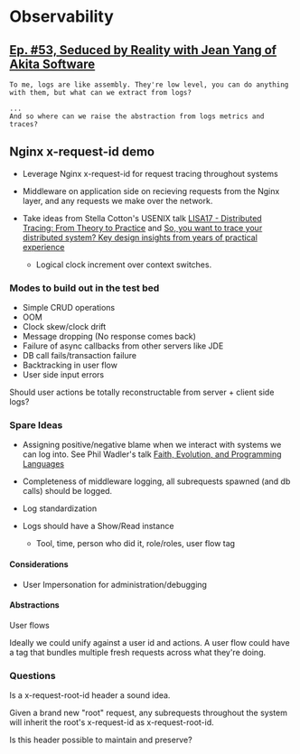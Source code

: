 # Observability

## [Ep. #53, Seduced by Reality with Jean Yang of Akita Software](https://www.heavybit.com/library/podcasts/o11ycast/ep-53-seduced-by-reality-with-jean-yang-of-akita-software/)
```
To me, logs are like assembly. They're low level, you can do anything with them, but what can we extract from logs?

...
And so where can we raise the abstraction from logs metrics and traces?
```

## Nginx x-request-id demo

- Leverage Nginx x-request-id for request tracing throughout systems
- Middleware on application side on recieving requests from the Nginx layer, and any requests we make over the network.

- Take ideas from Stella Cotton's USENIX talk [LISA17 - Distributed Tracing: From Theory to Practice](https://www.youtube.com/watch?v=fwVFshJz1Gs) and [So, you want to trace your distributed system? Key design insights from years of practical experience](https://www.pdl.cmu.edu/ftp/SelfStar/CMU-PDL-14-102.pdf)
  - Logical clock increment over context switches.

### Modes to build out in the test bed

- Simple CRUD operations
- OOM
- Clock skew/clock drift
- Message dropping (No response comes back)
- Failure of async callbacks from other servers like JDE
- DB call fails/transaction failure
- Backtracking in user flow
- User side input errors


Should user actions be totally reconstructable from server + client side logs?

### Spare Ideas

- Assigning positive/negative blame when we interact with systems we can log into. See Phil Wadler's talk [Faith, Evolution, and Programming Languages](https://www.youtube.com/watch?v=8frGknO8rIg)

- Completeness of middleware logging, all subrequests spawned (and db calls) should be logged.

- Log standardization

- Logs should have a Show/Read instance
  - Tool, time, person who did it, role/roles, user flow tag

#### Considerations

- User Impersonation for administration/debugging

#### Abstractions

User flows

Ideally we could unify against a user id and actions. A user flow could have a tag that bundles multiple fresh requests across what they're doing.

### Questions

Is a x-request-root-id header a sound idea.

Given a brand new "root" request, any subrequests throughout the system will inherit the root's x-request-id as x-request-root-id.

Is this header possible to maintain and preserve?
